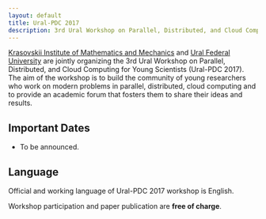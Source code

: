 ```yaml
---
layout: default
title: Ural-PDC 2017
description: 3rd Ural Workshop on Parallel, Distributed, and Cloud Computing for Young Scientists (Ural-PDC 2017).
---
```


[Krasovskii Institute of Mathematics and Mechanics](http://wwweng.imm.uran.ru/default.aspx) and [Ural Federal University](http://urfu.ru/en/) are jointly organizing the 3rd Ural Workshop on Parallel, Distributed, and Cloud Computing for Young Scientists (Ural-PDC 2017). The aim of the workshop is to build the community of young researchers who work on modern problems in parallel, distributed, cloud computing and to provide an academic forum that fosters them to share their ideas and results.

## Important Dates

* To be announced.

## Language

Official and working language of Ural-PDC 2017 workshop is English.

Workshop participation and paper publication are **free of charge**.
